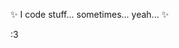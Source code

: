 ✨ I code stuff... sometimes... yeah... ✨

:3

<!---
Cooler68/Cooler68 is a ✨ special ✨ repository because its `README.md` (this file) appears on your GitHub profile.
You can click the Preview link to take a look at your changes.
--->
